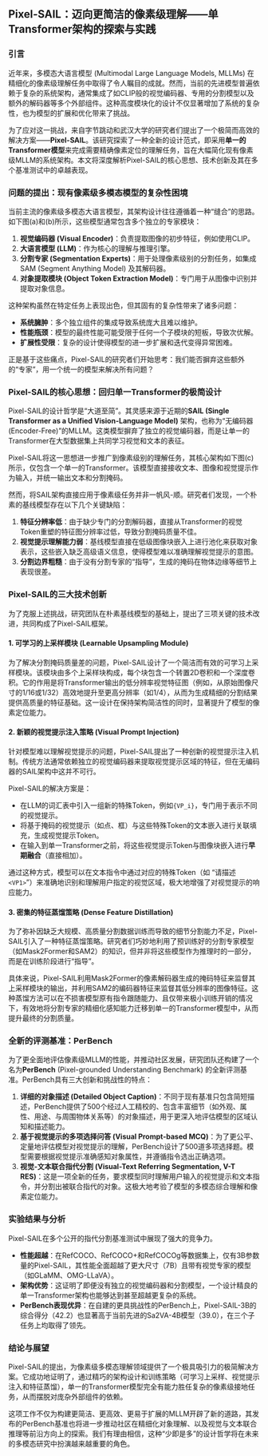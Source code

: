 ## **Pixel-SAIL：迈向更简洁的像素级理解——单Transformer架构的探索与实践**

### **引言**

近年来，多模态大语言模型 (Multimodal Large Language Models, MLLMs) 在精细化的像素级理解任务中取得了令人瞩目的成就。然而，当前的先进模型普遍依赖于复杂的系统架构，通常集成了如CLIP般的视觉编码器、专用的分割模型以及额外的解码器等多个外部组件。这种高度模块化的设计不仅显著增加了系统的复杂性，也为模型的扩展和优化带来了挑战。

为了应对这一挑战，来自字节跳动和武汉大学的研究者们提出了一个极简而高效的解决方案——**Pixel-SAIL**。该研究探索了一种全新的设计范式，即采用**单一的Transformer模型**来完成需要精确像素定位的理解任务，旨在大幅简化现有像素级MLLM的系统架构。本文将深度解析Pixel-SAIL的核心思想、技术创新及其在多个基准测试中的卓越表现。

### **问题的提出：现有像素级多模态模型的复杂性困境**


当前主流的像素级多模态大语言模型，其架构设计往往遵循着一种“缝合”的思路。如下图(a)和(b)所示，这些模型通常包含多个独立的专家模块：

1. **视觉编码器 (Visual Encoder)**：负责提取图像的初步特征，例如使用CLIP。
2. **大语言模型 (LLM)**：作为核心的理解与推理引擎。
3. **分割专家 (Segmentation Experts)**：用于处理像素级别的分割任务，如集成SAM (Segment Anything Model) 及其解码器。
4. **对象提取模块 (Object Token Extraction Model)**：专门用于从图像中识别并提取对象信息。

这种架构虽然在特定任务上表现出色，但其固有的复杂性带来了诸多问题：

* **系统臃肿**：多个独立组件的集成导致系统庞大且难以维护。
* **性能瓶颈**：模型的最终性能可能受限于任何一个子模块的短板，导致次优解。
* **扩展性受限**：复杂的设计使得模型的进一步扩展和迭代变得异常困难。

正是基于这些痛点，Pixel-SAIL的研究者们开始思考：我们能否摒弃这些额外的“专家”，用一个统一的模型来解决所有问题？

### **Pixel-SAIL的核心思想：回归单一Transformer的极简设计**

Pixel-SAIL的设计哲学是“大道至简”。其灵感来源于近期的**SAIL (Single Transformer as a Unified Vision-Language Model)** 架构，也称为“无编码器 (Encoder-Free)”的MLLM。这类模型摒弃了独立的视觉编码器，而是让单一的Transformer在大型数据集上共同学习视觉和文本的表征。

Pixel-SAIL将这一思想进一步推广到像素级别的理解任务，其核心架构如下图(c)所示，仅包含一个单一的Transformer。该模型直接接收文本、图像和视觉提示作为输入，并统一输出文本和分割掩码。

然而，将SAIL架构直接应用于像素级任务并非一帆风-顺。研究者们发现，一个朴素的基线模型存在以下几个关键缺陷：

1. **特征分辨率低**：由于缺少专门的分割解码器，直接从Transformer的视觉Token重塑的特征图分辨率过低，导致分割掩码质量不佳。
2. **视觉提示理解能力弱**：基线模型直接在低级图像块嵌入上进行池化来获取对象表示，这些嵌入缺乏高级语义信息，使得模型难以准确理解视觉提示的意图。
3. **分割边界粗糙**：由于没有分割专家的“指导”，生成的掩码在物体边缘等细节上表现很差。

### **Pixel-SAIL的三大技术创新**

为了克服上述挑战，研究团队在朴素基线模型的基础上，提出了三项关键的技术改进，共同构成了Pixel-SAIL框架。

#### **1. 可学习的上采样模块 (Learnable Upsampling Module)**

为了解决分割掩码质量差的问题，Pixel-SAIL设计了一个简洁而有效的可学习上采样模块。该模块由多个上采样块构成，每个块包含一个转置2D卷积和一个深度卷积。它的作用是将Transformer输出的低分辨率视觉特征图（例如，从原始图像尺寸的1/16或1/32）高效地提升至更高分辨率（如1/4），从而为生成精细的分割结果提供高质量的特征基础。这一设计在保持架构简洁性的同时，显著提升了模型的像素定位能力。

#### **2. 新颖的视觉提示注入策略 (Visual Prompt Injection)**

针对模型难以理解视觉提示的问题，Pixel-SAIL提出了一种创新的视觉提示注入机制。传统方法通常依赖独立的视觉编码器来提取视觉提示区域的特征，但在无编码器的SAIL架构中这并不可行。

Pixel-SAIL的解决方案是：

  * 在LLM的词汇表中引入一组新的特殊Token，例如`{VP_i}`，专门用于表示不同的视觉提示。
  * 将基于掩码的视觉提示（如点、框）与这些特殊Token的文本嵌入进行关联填充，生成视觉提示Token。
  * 在输入到单一Transformer之前，将这些视觉提示Token与图像块嵌入进行**早期融合**（直接相加）。

通过这种方式，模型可以在文本指令中通过对应的特殊Token（如 “请描述`<VP1>`”）来准确地识别和理解用户指定的视觉区域，极大地增强了对视觉提示的响应能力。

#### **3. 密集的特征蒸馏策略 (Dense Feature Distillation)**

为了弥补因缺乏大规模、高质量分割数据训练而导致的细节分割能力不足，Pixel-SAIL引入了一种特征蒸馏策略。研究者们巧妙地利用了预训练好的分割专家模型（如Mask2Former和SAM2）的知识，但并非将这些模型作为推理时的一部分，而是在训练阶段进行“指导”。

具体来说，Pixel-SAIL利用Mask2Former的像素解码器生成的掩码特征来监督其上采样模块的输出，并利用SAM2的编码器特征来监督其低分辨率的图像特征。这种蒸馏方法可以在不损害模型原有指令跟随能力、且仅带来极小训练开销的情况下，有效地将分割专家的精细化感知能力迁移到单一的Transformer模型中，从而提升最终的分割质量。

### **全新的评测基准：PerBench**

为了更全面地评估像素级MLLM的性能，并推动社区发展，研究团队还构建了一个名为**PerBench** (Pixel-grounded Understanding Benchmark) 的全新评测基准。PerBench具有三大创新和挑战性的特点：

1. **详细的对象描述 (Detailed Object Caption)**：不同于现有基准只包含简短描述，PerBench提供了500个经过人工精校的、包含丰富细节（如外观、属性、用途、与周围物体关系等）的对象描述，用于更深入地评估模型的区域认知和描述能力。
2. **基于视觉提示的多项选择问答 (Visual Prompt-based MCQ)**：为了更公平、定量地评估模型对视觉提示的理解，PerBench设计了500道多项选择题。模型需要根据视觉提示准确感知对象属性，并遵循指令选出正确选项。
3. **视觉-文本联合指代分割 (Visual-Text Referring Segmentation, V-T RES)**：这是一项全新的任务，要求模型同时理解用户输入的视觉提示和文本指令，并分割出被联合指代的对象。这极大地考验了模型的多模态综合理解和像素定位能力。

### **实验结果与分析**

Pixel-SAIL在多个公开的指代分割基准测试中展现了强大的竞争力。

* **性能超越**：在RefCOCO、RefCOCO+和RefCOCOg等数据集上，仅有3B参数量的Pixel-SAIL，其性能全面超越了更大尺寸（7B）且带有视觉专家的模型（如GLaMM、OMG-LLaVA）。
* **架构优势**：这证明了即便没有独立的视觉编码器和分割模型，一个设计精良的单一Transformer架构也能够达到甚至超越更复杂的系统。
* **PerBench表现优异**：在自建的更具挑战性的PerBench上，Pixel-SAIL-3B的综合得分（42.2）也显著高于当前先进的Sa2VA-4B模型（39.0），在三个子任务上均取得了领先。

### **结论与展望**

Pixel-SAIL的提出，为像素级多模态理解领域提供了一个极具吸引力的极简解决方案。它成功地证明了，通过精巧的架构设计和训练策略（可学习上采样、视觉提示注入和特征蒸馏），单一的Transformer模型完全有能力胜任复杂的像素级接地任务，从而摆脱对庞杂外部组件的依赖。

这项工作不仅为构建更简洁、更高效、更易于扩展的MLLM开辟了新的道路，其发布的PerBench基准也将进一步推动社区在精细化对象理解、以及视觉与文本联合推理等前沿方向上的探索。我们有理由相信，这种“少即是多”的设计哲学将在未来的多模态研究中扮演越来越重要的角色。
